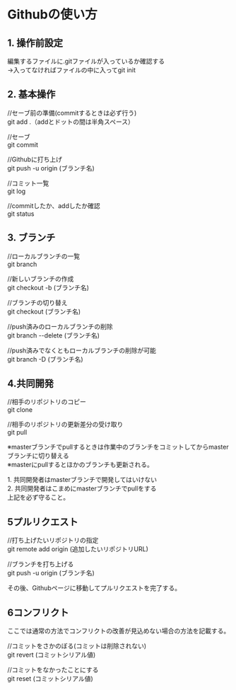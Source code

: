 # Githubの使い方

## 1. 操作前設定
編集するファイルに.gitファイルが入っているか確認する  
→入ってなければファイルの中に入ってgit init  


## 2. 基本操作  
//セーブ前の準備(commitするときは必ず行う)  
git add .（addとドットの間は半角スペース）  

//セーブ  
git commit  

//Githubに打ち上げ  
git push -u origin (ブランチ名)  

//コミット一覧  
git log  

//commitしたか、addしたか確認  
git status  

## 3. ブランチ  
//ローカルブランチの一覧  
git branch  

//新しいブランチの作成  
git checkout -b (ブランチ名)  

//ブランチの切り替え  
git checkout (ブランチ名)  

//push済みのローカルブランチの削除  
git branch --delete (ブランチ名)  

//push済みでなくともローカルブランチの削除が可能  
git branch -D (ブランチ名)  

## 4.共同開発  
//相手のリポジトリのコピー  
git clone  

//相手のリポジトリの更新差分の受け取り  
git pull  

※masterブランチでpullするときは作業中のブランチをコミットしてからmasterブランチに切り替える  
※masterにpullするとほかのブランチも更新される。  

<dl>
    <dt>
        1. 共同開発者はmasterブランチで開発してはいけない</dt>
    <dt>
        2. 共同開発者はこまめにmasterブランチでpullをする</dt>
    <dt>上記を必ず守ること。</dt>
</dl>

## 5プルリクエスト  
//打ち上げたいリポジトリの指定  
git remote add origin (追加したいリポジトリURL)  

//ブランチを打ち上げる  
git push -u origin (ブランチ名)  

その後、Githubページに移動してプルリクエストを完了する。  

## 6コンフリクト  
ここでは通常の方法でコンフリクトの改善が見込めない場合の方法を記載する。  

//コミットをさかのぼる(コミットは削除されない)  
git revert (コミットシリアル値)  

//コミットをなかったことにする  
git reset (コミットシリアル値)  
